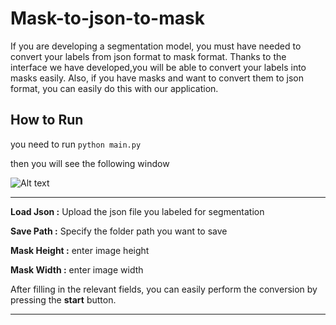 # Mask-to-json-to-mask

If you are developing a segmentation model, you must have needed to convert your labels from json format to mask format.
Thanks to the interface we have developed,you will be able to convert your labels into masks easily.
Also, if you have masks and want to convert them to json format, you can easily do this with our application.

## How to Run
you need to run `python main.py`

then you will see the following window

![Alt text](https://github.com/MehmetOKUYAR/Mask-to-json-to-mask/blob/main/images/jsontomask.jpg?raw=true "main window")

___
 **Load Json :**  Upload the json file you labeled for segmentation 

 **Save Path :**  Specify the folder path you want to save 

 **Mask Height :**  enter image height 

 **Mask Width :**  enter image width 

After filling in the relevant fields, you can easily perform the conversion by pressing the **start** button.
___
